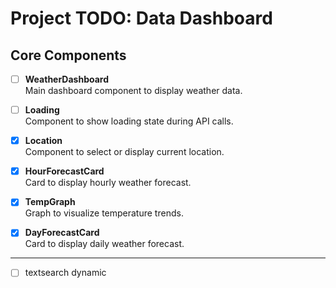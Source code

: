 # Project TODO: Data Dashboard

## Core Components

- [ ] **WeatherDashboard**  
       Main dashboard component to display weather data.

- [ ] **Loading**  
       Component to show loading state during API calls.

- [x] **Location**  
       Component to select or display current location.

- [x] **HourForecastCard**  
       Card to display hourly weather forecast.

- [x] **TempGraph**  
       Graph to visualize temperature trends.

- [x] **DayForecastCard**  
       Card to display daily weather forecast.

---

- [ ] textsearch dynamic

